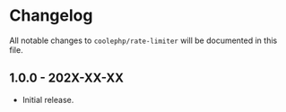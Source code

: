 # Changelog

All notable changes to `coolephp/rate-limiter` will be documented in this file.

## 1.0.0 - 202X-XX-XX

* Initial release.
